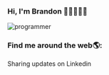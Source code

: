 ### Hi, I'm Brandon 👋🏽👨🏽‍💻

<!--
**jairopadilla19/jairopadilla19** is a ✨ _special_ ✨ repository because its `README.md` (this file) appears on your GitHub profile.

Here are some ideas to get you started:

- 🔭 I’m currently working on ...
- 🌱 I’m currently learning ...
- 👯 I’m looking to collaborate on ...
- 🤔 I’m looking for help with ...
- 💬 Ask me about ...
- 📫 How to reach me: ...
- 😄 Pronouns: ...
- ⚡ Fun fact: ...
-->



![programmer](https://user-images.githubusercontent.com/26912874/129805214-28548a42-6435-4575-9ba3-d3011499169c.png)


### Find me around the web🌎:

Sharing updates on Linkedin

